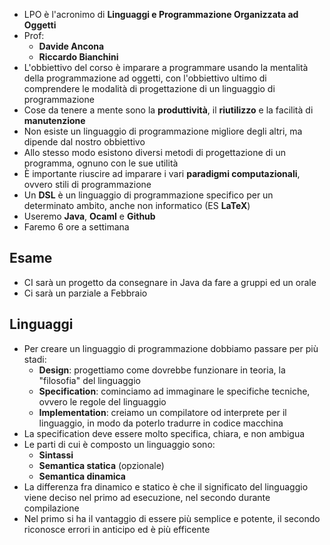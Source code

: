 * LPO è l'acronimo di __Linguaggi e Programmazione Organizzata ad Oggetti__
* Prof:
	* __Davide Ancona__
	* __Riccardo Bianchini__
* L'obbiettivo del corso è imparare a programmare usando la mentalità della programmazione ad oggetti, con l'obbiettivo ultimo di comprendere le modalità di progettazione di un linguaggio di programmazione
* Cose da tenere a mente sono la __produttività__, il __riutilizzo__ e la facilità di __manutenzione__
* Non esiste un linguaggio di programmazione migliore degli altri, ma dipende dal nostro obbiettivo
* Allo stesso modo esistono diversi metodi di progettazione di un programma, ognuno con le sue utilità
* È importante riuscire ad imparare i vari __paradigmi computazionali__, ovvero stili di programmazione
* Un __DSL__ è un linguaggio di programmazione specifico per un determinato ambito, anche non informatico (ES __LaTeX__)
* Useremo __Java__, __Ocaml__ e __Github__
* Faremo 6 ore a settimana
## Esame
* CI sarà un progetto da consegnare in Java da fare a gruppi ed un orale
* Ci sarà un parziale a Febbraio
## Linguaggi
* Per creare un linguaggio di programmazione dobbiamo passare per più stadi:
	* __Design__: progettiamo come dovrebbe funzionare in teoria, la "filosofia" del linguaggio
	* __Specification__: cominciamo ad immaginare le specifiche tecniche, ovvero le regole del linguaggio
	* __Implementation__: creiamo un compilatore od interprete per il linguaggio, in modo da poterlo tradurre in codice macchina
* La specification deve essere molto specifica, chiara, e non ambigua
* Le parti di cui è composto un linguaggio sono:
	* __Sintassi__
	* __Semantica statica__ (opzionale)
	* __Semantica dinamica__
* La differenza fra dinamico e statico è che il significato del linguaggio viene deciso nel primo ad esecuzione, nel secondo  durante compilazione 
* Nel primo si ha il vantaggio di essere più semplice e potente, il secondo riconosce errori in anticipo ed è più efficente